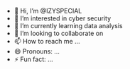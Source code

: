 - 👋 Hi, I’m @IZYSPECIAL
- 👀 I’m interested in cyber security
- 🌱 I’m currently learning data analysis
- 💞️ I’m looking to collaborate on 
- 📫 How to reach me ...
- 😄 Pronouns: ...
- ⚡ Fun fact: ...

<!---
IZYSPECIAL/IZYSPECIAL is a ✨ special ✨ repository because its `README.md` (this file) appears on your GitHub profile.
You can click the Preview link to take a look at your changes.
--->
